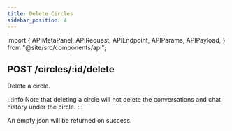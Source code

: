 ```yaml
---
title: Delete Circles
sidebar_position: 4
---
```


import {
  APIMetaPanel,
  APIRequest,
  APIEndpoint,
  APIParams,
  APIPayload,
} from "@site/src/components/api";

## POST /circles/:id/delete

Delete a circle.

:::info
Note that deleting a circle will not delete the conversations and chat history under the circle.
:::

<APIEndpoint url="/circles/:id/delete" />

<APIMetaPanel scope="CIRCLES:WRITE" />

<APIParams p-id="The ID of circle." p-id-required={true} />

<APIRequest
  title="Delete a Circle"
  method="POST"
  url="/circles/a465ffdb-4441-4cb9-8b45-00cf79dfbc46/delete"
/>

An empty json will be returned on success.
